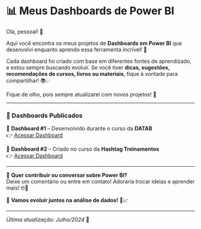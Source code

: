 # 📊 Meus Dashboards de Power BI  

Olá, pessoal! 👋  

Aqui você encontra os meus projetos de **Dashboards em Power BI** que desenvolvi enquanto aprendo essa ferramenta incrível! 🚀  

Cada dashboard foi criado com base em diferentes fontes de aprendizado, e estou sempre buscando evoluir. Se você tiver **dicas, sugestões, recomendações de cursos, livros ou materiais**, fique à vontade para compartilhar! 📚💡  

Fique de olho, pois sempre atualizarei com novos projetos! 🔄  

---  

### 🔗 Dashboards Publicados  

📌 **Dashboard #1** – Desenvolvido durante o curso da **DATAB**  
👉 [Acessar Dashboard](https://lnkd.in/duy8uDaJ)  

📌 **Dashboard #2** – Criado no curso da **Hashtag Treinamentos**  
👉 [Acessar Dashboard](https://lnkd.in/dKRwpG49)  

---  

💬 **Quer contribuir ou conversar sobre Power BI?**  
Deixe um comentário ou entre em contato! Adoraria trocar ideias e aprender mais! 🤓💬  

🌟 **Vamos evoluir juntos na análise de dados!** 🚀📈  

---  

*Última atualização: Julho/2024* 📅  
